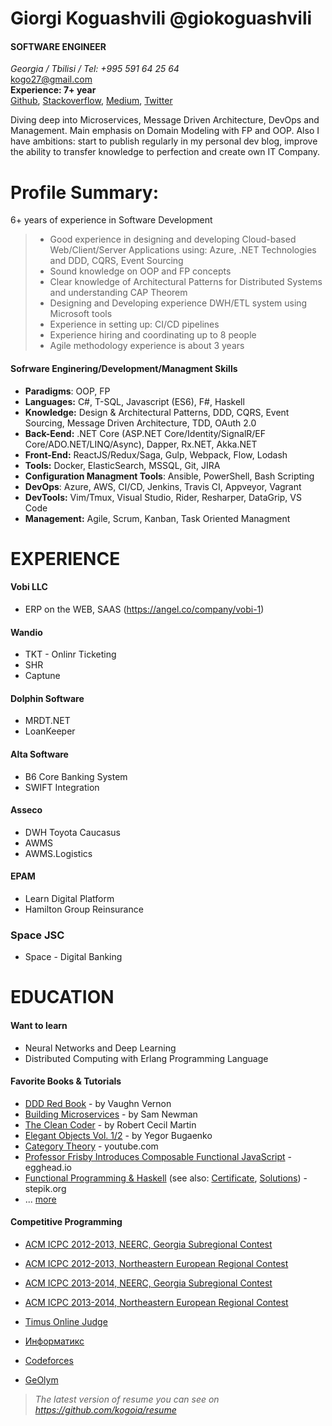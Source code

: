 # Giorgi Koguashvili @giokoguashvili 

#### SOFTWARE ENGINEER

*Georgia / Tbilisi / Tel: +995 591 64 25 64* <br/>
[kogo27@gmail.com](mailto:kogo27@gmail.com)<br/> 
**Experience: 7+ year** <br/>
[Github](https://github.com/kogoia), [Stackoverflow](https://stackoverflow.com/users/5200896/giokoguashvili), [Medium](https://medium.com/@kogoia), [Twitter](https://twitter.com/giokoguashvilli)

Diving deep into Microservices, Message Driven Architecture, DevOps and Management. Main emphasis on Domain Modeling with FP and OOP. Also I have ambitions: start to publish regularly in my personal dev blog, improve the ability to transfer knowledge to perfection and create own IT Company.

# Profile Summary:
6+ years of experience in Software Development 
> * Good experience in designing and developing Cloud-based Web/Client/Server Applications using: 
> Azure, .NET Technologies and DDD, CQRS, Event Sourcing
> * Sound knowledge on OOP and FP concepts
> * Clear knowledge of Architectural Patterns for Distributed Systems and understanding CAP Theorem
> * Designing and Developing experience DWH/ETL system using Microsoft tools
> * Experience in setting up: CI/CD pipelines
> * Experience hiring and coordinating up to 8 people
> * Agile methodology experience is about 3 years



#### Sofrware Enginering/Development/Managment Skills

 - **Paradigms**: OOP, FP
 - **Languages:** C#, T-SQL, Javascript (ES6), F#, Haskell
 - **Knowledge:**  Design & Architectural Patterns, DDD, CQRS, Event Sourcing, Message Driven Architecture, TDD, OAuth 2.0
 - **Back-Eend:** .NET Core (ASP.NET Core/Identity/SignalR/EF Core/ADO.NET/LINQ/Async), Dapper, Rx.NET, Akka.NET
 - **Front-End:** ReactJS/Redux/Saga, Gulp, Webpack, Flow, Lodash
 - **Tools:** Docker, ElasticSearch, MSSQL, Git, JIRA
 - **Configuration Managment Tools**: Ansible, PowerShell, Bash Scripting
 - **DevOps**: Azure, AWS, CI/CD, Jenkins, Travis CI, Appveyor, Vagrant
 - **DevTools:** Vim/Tmux, Visual Studio, Rider, Resharper, DataGrip, VS Code
 - **Management:** Agile, Scrum, Kanban, Task Oriented Managment 





# EXPERIENCE

#### Vobi LLC
   - ERP on the WEB, SAAS (https://angel.co/company/vobi-1)

#### Wandio 
   - TKT - Onlinr Ticketing
   - SHR 
   - Captune

#### Dolphin Software
   - MRDT.NET
   - LoanKeeper

#### Alta Software
   - B6 Core Banking System
   - SWIFT Integration

#### Asseco
   - DWH Toyota Caucasus
   - AWMS
   - AWMS.Logistics
   
#### EPAM
   - Learn Digital Platform
   - Hamilton Group Reinsurance

### Space JSC
   - Space - Digital Banking



# EDUCATION

#### Want to learn

 - Neural Networks and Deep Learning
 - Distributed Computing with Erlang Programming Language 
 
#### Favorite Books & Tutorials

* [DDD Red Book](https://g.co/kgs/HcmgUd) - by Vaughn Vernon 
* [Building Microservices](https://g.co/kgs/EkbKx1) - by Sam Newman 
* [The Clean Coder](https://g.co/kgs/C8M5Fq) - by Robert Cecil Martin
* [Elegant Objects Vol. 1/2](https://g.co/kgs/8oChQa) - by Yegor Bugaenko
* [Category Theory](https://www.youtube.com/watch?v=I8LbkfSSR58&list=PLbgaMIhjbmEnaH_LTkxLI7FMa2HsnawM_) - youtube.com
* [Professor Frisby Introduces Composable Functional JavaScript](https://egghead.io/courses/professor-frisby-introduces-composable-functional-javascript) - egghead.io
* [Functional Programming & Haskell](https://stepik.org/course/75/syllabus) (see also: [Certificate](https://stepik.org/certificate/6b271b1181c9aba4609fa53f15e0ebfcb6210087.pdf), [Solutions](https://github.com/kogoia/HaskellSamples)) - stepik.org 
* ... [more](https://github.com/kogoia/books)


#### Competitive Programming
- [ACM ICPC 2012-2013, NEERC, Georgia Subregional Contest](https://neerc.ifmo.ru/archive/2012/georgia/standings.html)
- [ACM ICPC 2012-2013, Northeastern European Regional Contest](https://neerc.ifmo.ru/archive/2012/standings.html)
- [ACM ICPC 2013-2014, NEERC, Georgia Subregional Contest](https://neerc.ifmo.ru/archive/2013/georgia/standings.html)
- [ACM ICPC 2013-2014, Northeastern European Regional Contest](https://neerc.ifmo.ru/archive/2013/standings.html)

- [Timus Online Judge](https://acm.timus.ru/author.aspx?id=120284&sort=difficulty)
- [Информатикс](https://informatics.msk.ru/submits/view.php?user_id=16156#1)
- [Codeforces](https://codeforces.com/submissions/kogoia)
- [GeOlym](https://geolymp.org/user/profile/kogoia)

> *The latest version of resume you can see on https://github.com/kogoia/resume*
